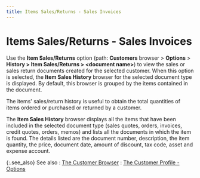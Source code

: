 ```yaml
---
title: Items Sales/Returns - Sales Invoices
---
```


# Items Sales/Returns - Sales Invoices


Use the **Item Sales/Returns** option (path: **Customers** browser > **Options** > **History &gt; Item Sales/Returns &gt; &lt;document name&gt;**) to view the sales or sales return documents created for the selected customer. When this option is selected, the **Item Sales History** browser for the selected document type is displayed. By default, this browser is grouped by the items contained in the document.


The items' sales/return history is useful to obtain the total quantities of items ordered or purchased or returned by a customer.


The **Item Sales History** browser displays all the items that have been included in the selected document type (sales quotes, orders, invoices, credit quotes, orders, memos) and lists all the documents in which the item is found. The details listed are the document number, description, the item quantity, the price, document date, amount of discount, tax code, asset and expense account.


{:.see_also}
See also
: [The Customer Browser]({{site.mc_baseurl}}/customers-browser/the_customer_browser.html)
: [The Customer Profile - Options]({{site.mc_baseurl}}/customer-profile-options/customer_profile_options.html)
